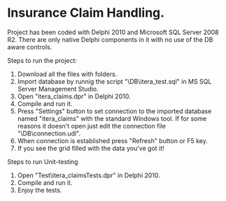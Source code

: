 # Insurance Claim Handling.
Project has been coded with Delphi 2010 and Microsoft SQL Server 2008 R2. There are only native Delphi components in it with no use of the DB aware controls.

Steps to run the project:

1. Download all the files with folders.
2. Import database by runnig the script "\DB\itera_test.sql" in MS SQL Server Management Studio.
3. Open "itera_claims.dpr" in Delphi 2010.
4. Compile and run it.
5. Press "Settings" button to set connection to the imported database named "itera_claims" with the standard Windows tool. If for some reasons it doesn't open just edit the connection file "\DB\connection.udl".
6. When connection is established press "Refresh" button or F5 key.
7. If you see the grid filled with the data you've got it!

Steps to run Unit-testing

1. Open "Test\itera_claimsTests.dpr" in Delphi 2010.
2. Compile and run it.
3. Enjoy the tests.
